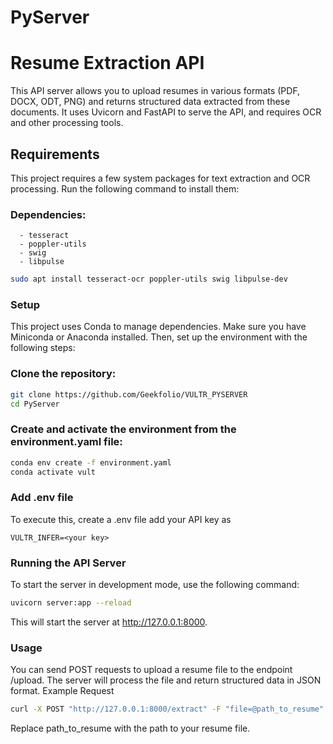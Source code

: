 # PyServer

# Resume Extraction API

This API server allows you to upload resumes in various formats (PDF, DOCX, ODT, PNG) and returns structured data extracted from these documents. It uses Uvicorn and FastAPI to serve the API, and requires OCR and other processing tools.

## Requirements

This project requires a few system packages for text extraction and OCR processing. Run the following command to install them:


### Dependencies:

      - tesseract
      - poppler-utils
      - swig
      - libpulse

```bash
sudo apt install tesseract-ocr poppler-utils swig libpulse-dev
```

### Setup

This project uses Conda to manage dependencies. Make sure you have Miniconda or Anaconda installed. Then, set up the environment with the following steps:

### Clone the repository:

```bash
git clone https://github.com/Geekfolio/VULTR_PYSERVER
cd PyServer
```

### Create and activate the environment from the environment.yaml file:

```bash
conda env create -f environment.yaml
conda activate vult
```

### Add .env file 
To execute this, create a .env file add your API key as 
```
VULTR_INFER=<your key>
```


### Running the API Server

To start the server in development mode, use the following command:
```bash
uvicorn server:app --reload
```

This will start the server at http://127.0.0.1:8000.

### Usage

You can send POST requests to upload a resume file to the endpoint /upload. The server will process the file and return structured data in JSON format.
Example Request

```bash
curl -X POST "http://127.0.0.1:8000/extract" -F "file=@path_to_resume"
```
Replace path_to_resume with the path to your resume file.
